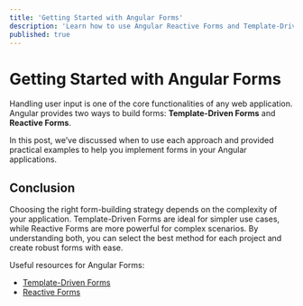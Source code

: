 ```yaml
---
title: 'Getting Started with Angular Forms'
description: 'Learn how to use Angular Reactive Forms and Template-Driven Forms effectively.'
published: true
---
```


# Getting Started with Angular Forms

Handling user input is one of the core functionalities of any web application. Angular provides two ways to build forms: **Template-Driven Forms** and **Reactive Forms**.

In this post, we’ve discussed when to use each approach and provided practical examples to help you implement forms in your Angular applications.

## Conclusion
Choosing the right form-building strategy depends on the complexity of your application. Template-Driven Forms are ideal for simpler use cases, while Reactive Forms are more powerful for complex scenarios. By understanding both, you can select the best method for each project and create robust forms with ease.

Useful resources for Angular Forms:
- [Template-Driven Forms](https://angular.io/guide/forms)
- [Reactive Forms](https://angular.io/guide/reactive-forms)
